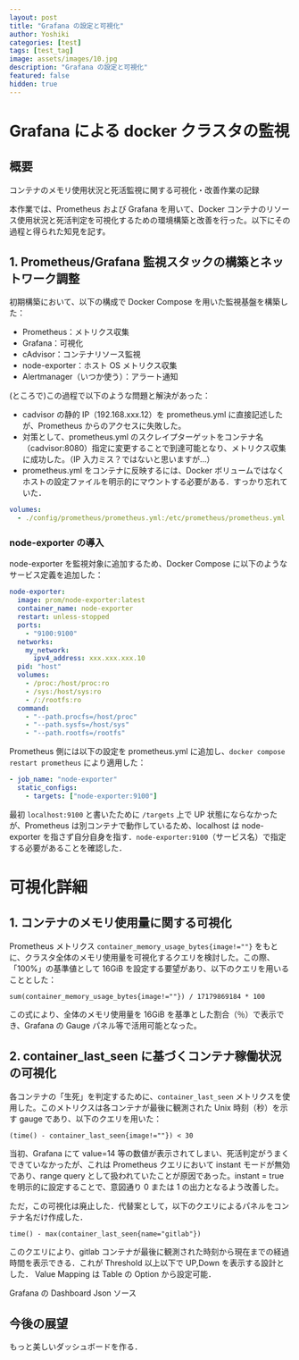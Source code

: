 ```yaml
---
layout: post
title: "Grafana の設定と可視化"
author: Yoshiki
categories: [test]
tags: [test_tag]
image: assets/images/10.jpg
description: "Grafana の設定と可視化"
featured: false
hidden: true
---
```


# Grafana による docker クラスタの監視

## 概要

コンテナのメモリ使用状況と死活監視に関する可視化・改善作業の記録

本作業では、Prometheus および Grafana を用いて、Docker コンテナのリソース使用状況と死活判定を可視化するための環境構築と改善を行った。以下にその過程と得られた知見を記す。

## 1. Prometheus/Grafana 監視スタックの構築とネットワーク調整

初期構築において、以下の構成で Docker Compose を用いた監視基盤を構築した：

- Prometheus：メトリクス収集
- Grafana：可視化
- cAdvisor：コンテナリソース監視
- node-exporter：ホスト OS メトリクス収集
- Alertmanager（いつか使う）：アラート通知

(ところで)この過程で以下のような問題と解決があった：

- cadvisor の静的 IP（192.168.xxx.12）を prometheus.yml に直接記述したが、Prometheus からのアクセスに失敗した。
- 対策として、prometheus.yml のスクレイプターゲットをコンテナ名（cadvisor:8080）指定に変更することで到達可能となり、メトリクス収集に成功した。（IP 入力ミス？ではないと思いますが...）
- prometheus.yml をコンテナに反映するには、Docker ボリュームではなくホストの設定ファイルを明示的にマウントする必要がある．すっかり忘れていた．

```yaml
volumes:
  - ./config/prometheus/prometheus.yml:/etc/prometheus/prometheus.yml
```

### node-exporter の導入

node-exporter を監視対象に追加するため、Docker Compose に以下のようなサービス定義を追加した：

```yaml
node-exporter:
  image: prom/node-exporter:latest
  container_name: node-exporter
  restart: unless-stopped
  ports:
    - "9100:9100"
  networks:
    my_network:
      ipv4_address: xxx.xxx.xxx.10
  pid: "host"
  volumes:
    - /proc:/host/proc:ro
    - /sys:/host/sys:ro
    - /:/rootfs:ro
  command:
    - "--path.procfs=/host/proc"
    - "--path.sysfs=/host/sys"
    - "--path.rootfs=/rootfs"
```

Prometheus 側には以下の設定を prometheus.yml に追加し、`docker compose restart prometheus` により適用した：

```yaml
- job_name: "node-exporter"
  static_configs:
    - targets: ["node-exporter:9100"]
```

最初 `localhost:9100` と書いたために `/targets` 上で UP 状態にならなかったが、Prometheus は別コンテナで動作しているため、localhost は node-exporter を指さず自分自身を指す．`node-exporter:9100`（サービス名）で指定する必要があることを確認した．

# 可視化詳細

## 1. コンテナのメモリ使用量に関する可視化

Prometheus メトリクス `container_memory_usage_bytes{image!=""}` をもとに、クラスタ全体のメモリ使用量を可視化するクエリを検討した。この際、「100%」の基準値として 16GiB を設定する要望があり、以下のクエリを用いることとした：

```
sum(container_memory_usage_bytes{image!=""}) / 17179869184 * 100
```

この式により、全体のメモリ使用量を 16GiB を基準とした割合（％）で表示でき、Grafana の Gauge パネル等で活用可能となった。

## 2. container_last_seen に基づくコンテナ稼働状況の可視化

各コンテナの「生死」を判定するために、`container_last_seen` メトリクスを使用した。このメトリクスは各コンテナが最後に観測された Unix 時刻（秒）を示す gauge であり、以下のクエリを用いた：

```
(time() - container_last_seen{image!=""}) < 30
```

当初、Grafana にて value=14 等の数値が表示されてしまい、死活判定がうまくできていなかったが、これは Prometheus クエリにおいて instant モードが無効であり、range query として扱われていたことが原因であった。instant = true を明示的に設定することで、意図通り 0 または 1 の出力となるよう改善した。

ただ，この可視化は廃止した．代替案として，以下のクエリによるパネルをコンテナ名だけ作成した．

```
time() - max(container_last_seen{name="gitlab"})
```

このクエリにより、gitlab コンテナが最後に観測された時刻から現在までの経過時間を表示できる．これが Threshold 以上以下で UP,Down を表示する設計とした．
Value Mapping は Table の Option から設定可能．

Grafana の Dashboard Json ソース

## 今後の展望

もっと美しいダッシュボードを作る．
